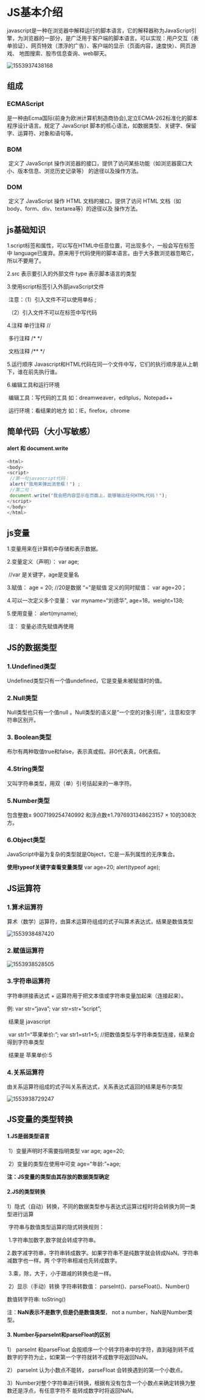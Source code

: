 # JS基本介绍

javascript是一种在浏览器中解释运行的脚本语言，它的解释器称为JavaScript引擎，为浏览器的一部分，是广泛用于客户端的脚本语言。可以实现：用户交互（表单验证）、网页特效（漂浮的广告）、客户端的显示（页面内容，速度快）、网页游戏、 地图搜索、股市信息查询、web聊天。



![1553937438168](C:\Users\ADMINI~1\AppData\Local\Temp\1553937438168.png)

## 组成

### ECMAScript

​	是一种由Ecma国际(前身为欧洲计算机制造商协会),定立ECMA-262标准化的脚本程序设计语言。规定了 JavaScript 脚本的核心语法，如数据类型、关键字、保留字、运算符、对象和语句等。 

### BOM

​	定义了 JavaScript 操作浏览器的接口，提供了访问某些功能（如浏览器窗口大小、版本信息、浏览历史记录等） 的途径以及操作方法。 

### DOM

​	定义了 JavaScript 操作 HTML 文档的接口，提供了访问 HTML 文档（如body、form、div、textarea等）的途径以及 操作方法。 

## js基础知识

1.script标签和属性，可以写在HTML中任意位置，可出现多个，一般会写在标签中 language已废弃。原来用于代码使用的脚本语言。由于大多数浏览器忽略它，所以不要用了。 

2.src 表示要引入的外部文件 type 表示脚本语言的类型 

3.使用script标签引入外部javaScript文件 

​	注意：（1）引入文件不可以使用单标 ; 

​		   （2）引入文件不可以在标签中写代码 

4.注释 	单行注释 // 

​		多行注释 /* */

​		 文档注释 /** */

5.运行顺序 Javascript和HTML代码在同一个文件中写，它们的执行顺序是从上朝下，谁在前先执行谁。

6.编辑工具和运行环境 

​		编辑工具：写代码的工具 如：dreamweaver，editplus，Notepad++ 

​		运行环境：看结果的地方 如：IE，firefox，chrome 

## 简单代码（大小写敏感）

#### alert 和 document.write

~~~js
<html>
<body>
<script>
 //第一句javascript代码：
 alert("我用来弹出消息框！") ;
 //第二句：
 document.write("我会把内容显示在页面上，能够输出任何HTML代码！");
</script>
</body>
</html>
~~~

## js变量

1.变量用来在计算机中存储和表示数据。 

2.变量定义（声明）： var age; 

​				//var 是关键字，age是变量名

3.赋值： age = 20; //20是数据 “=”是赋值 定义的同时赋值： var age=20； 

4.可以一次定义多个变量： var myname=“刘德华", age=18，weight=138; 

5.使用变量： alert(myname); 

​	注： 变量必须先赋值再使用 

## JS的数据类型

### 1.Undefined类型

 Undefined类型只有一个值undefined，它是变量未被赋值时的值。 

### 2.Null类型

 Null类型也只有一个值null 。Null类型的语义是“一个空的对象引用”，注意和空字符串区别开。

### 3. Boolean类型

 布尔有两种取值true和false，表示真或假。非0代表真，0代表假。 

### 4.String类型  

又叫字符串类型，用双（单）引号括起来的一串字符。

### 5.Number类型 

包含整数± 9007199254740992 和浮点数±1.7976931348623157 × 10的308次方。 

### 6.Object类型

 JavaScript中最为复杂的类型就是Object，它是一系列属性的无序集合。 

**使用typeof关键字查看变量类型** var age=20; alert(typeof age); 

## JS运算符

### 1.算术运算符

算术（数学）运算符，由算术运算符组成的式子叫算术表达式，结果是数值类型 

![1553938487420](C:\Users\ADMINI~1\AppData\Local\Temp\1553938487420.png)

### 2.赋值运算符

![1553938528505](C:\Users\ADMINI~1\AppData\Local\Temp\1553938528505.png)

### 3.字符串运算符

字符串拼接表达式 + 运算符用于把文本值或字符串变量加起来（连接起来）。 

例: var str=“java”; var str=str+”script”; 

​	结果是 javascript 

​     var str1=“苹果单价:”; var str1=str1+5; //把数值类型与字符串类型连接，结果会得到字符串类型 

​	结果是 苹果单价:5 

### 4.关系运算符

由关系运算符组成的式子叫关系表达式，关系表达式返回的结果是布尔类型 

![1553938729247](C:\Users\ADMINI~1\AppData\Local\Temp\1553938729247.png)

## JS变量的类型转换

#### 1.JS是弱类型语言

​	 1）变量声明时不需要指明类型 var age; age=20; 

​	2）变量的类型在使用中可变 age=“年龄:”+age; 

**注：JS变量的类型由其存放的数据类型确定** 

#### 2.JS的类型转换

​	 1）隐式（自动）转换，不同的数据类型参与表达式运算过程时将会转换为同一类型进行运算 

​		字符串与数值类型运算的隐式转换规则：

​			 1.字符串加数字,数字就会转成字符串。 

​			 2.数字减字符串，字符串转成数字。如果字符串不是纯数字就会转成NaN。字符串减数字也一样。两 个字符串相减也先转成数字。 

​			 3.乘，除，大于，小于跟减的转换也是一样。 

​	2）显示（手动）转换 字符串转数值： parseInt()、parseFloat()、Number() 

数值转字符串: toString() 

注：**NaN表示不是数字,但是仍是数值类型**， not a number，NaN是Number类型。 

#### 3. Number与parseInt和parseFloat的区别

 1） parseInt 和parseFloat 会按顺序一个个转字符串中的字符，直到碰到转不成数字的字符为止，如果第一个字符就转不成数字将返回NaN。

 2） parseInt 认为小数点不能转， parseFloat 会转换遇到的第一个小数点。

 3）Number对整个字符串进行转换，根据有没有包含一个小数点来确定转换为整数还是浮点，有任意字符不 能转成数字时将返回NaN。 

